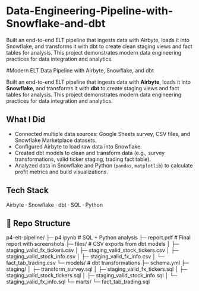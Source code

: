 # Data-Engineering-Pipeline-with-Snowflake-and-dbt
Built an end-to-end ELT pipeline that ingests data with Airbyte, loads it into Snowflake, and transforms it with dbt to create clean staging views and fact tables for analysis. This project demonstrates modern data engineering practices for data integration and analytics.


#Modern ELT Data Pipeline with Airbyte, Snowflake, and dbt

Built an end-to-end ELT pipeline that ingests data with **Airbyte**, loads it into **Snowflake**, and transforms it with **dbt** to create staging views and fact tables for analysis. This project demonstrates modern data engineering practices for data integration and analytics.

## What I Did
- Connected multiple data sources: Google Sheets survey, CSV files, and Snowflake Marketplace datasets.  
- Configured Airbyte to load raw data into Snowflake.  
- Created dbt models to clean and transform data (e.g., survey transformations, valid ticker staging, trading fact table).  
- Analyzed data in Snowflake and Python (`pandas`, `matplotlib`) to calculate profit metrics and build visualizations.  

## Tech Stack
Airbyte · Snowflake · dbt · SQL · Python  

## 📂 Repo Structure
p4-elt-pipeline/
├─ p4.ipynb        # SQL + Python analysis
├─ report.pdf      # Final report with screenshots
├─ files/          # CSV exports from dbt models
│  ├─ staging_valid_fx_tickers.csv
│  ├─ staging_valid_stock_tickers.csv
│  ├─ staging_valid_stock_info.csv
│  ├─ staging_valid_fx_info.csv
│  └─ fact_tab_trading.csv
└─ models/         # dbt transformations
   ├─ schema.yml
   ├─ staging/
   │  ├─ transform_survey.sql
   │  ├─ staging_valid_fx_tickers.sql
   │  ├─ staging_valid_stock_tickers.sql
   │  ├─ staging_valid_stock_info.sql
   │  └─ staging_valid_fx_info.sql
   └─ marts/
      └─ fact_tab_trading.sql

